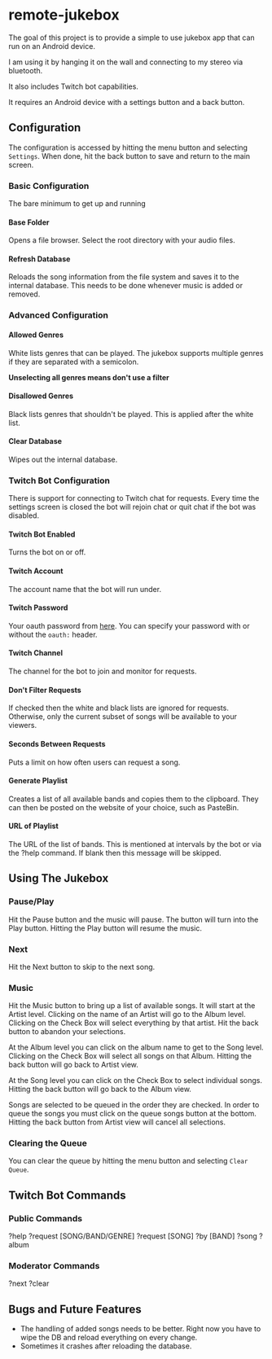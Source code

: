 # remote-jukebox

The goal of this project is to provide a simple to use jukebox app that can run on an
Android device.

I am using it by hanging it on the wall and connecting to my stereo via bluetooth.

It also includes Twitch bot capabilities.

It requires an Android device with a settings button and a back button.

## Configuration

The configuration is accessed by hitting the menu button and selecting `Settings`. When
done, hit the back button to save and return to the main screen.

### Basic Configuration

The bare minimum to get up and running

#### Base Folder

Opens a file browser. Select the root directory with your audio files.

#### Refresh Database

Reloads the song information from the file system and saves it to the internal database.
This needs to be done whenever music is added or removed.

### Advanced Configuration

#### Allowed Genres

White lists genres that can be played. The jukebox supports multiple genres if they are
separated with a semicolon.

**Unselecting all genres means don't use a filter**

#### Disallowed Genres

Black lists genres that shouldn't be played. This is applied after the white list.

#### Clear Database

Wipes out the internal database.

### Twitch Bot Configuration

There is support for connecting to Twitch chat for requests. Every time the settings
screen is closed the bot will rejoin chat or quit chat if the bot was disabled.

#### Twitch Bot Enabled

Turns the bot on or off.

#### Twitch Account

The account name that the bot will run under.

#### Twitch Password

Your oauth password from [here](http://twitchapps.com/tmi). You can specify your password
with or without the `oauth:` header.

#### Twitch Channel

The channel for the bot to join and monitor for requests.

#### Don't Filter Requests

If checked then the white and black lists are ignored for requests. Otherwise, only the
current subset of songs will be available to your viewers.

#### Seconds Between Requests

Puts a limit on how often users can request a song.

#### Generate Playlist

Creates a list of all available bands and copies them to the clipboard. They can then be
posted on the website of your choice, such as PasteBin.

#### URL of Playlist

The URL of the list of bands. This is mentioned at intervals by the bot or via the ?help
command. If blank then this message will be skipped.

## Using The Jukebox

### Pause/Play

Hit the Pause button and the music will pause. The button will turn into the Play button.
Hitting the Play button will resume the music.

### Next

Hit the Next button to skip to the next song.

### Music

Hit the Music button to bring up a list of available songs. It will start at the Artist
level. Clicking on the name of an Artist will go to the Album level. Clicking on the Check
Box will select everything by that artist. Hit the back button to abandon your selections.

At the Album level you can click on the album name to get to the Song level. Clicking on
the Check Box will select all songs on that Album. Hitting the back button will go back to
Artist view.

At the Song level you can click on the Check Box to select individual songs. Hitting the
back button will go back to the Album view.

Songs are selected to be queued in the order they are checked. In order to queue the songs
you must click on the queue songs button at the bottom. Hitting the back button from
Artist view will cancel all selections.

### Clearing the Queue

You can clear the queue by hitting the menu button and selecting `Clear Queue`.

## Twitch Bot Commands

### Public Commands

?help
?request [SONG/BAND/GENRE]
?request [SONG] ?by [BAND]
?song
?album

### Moderator Commands

?next
?clear

## Bugs and Future Features

* The handling of added songs needs to be better. Right now you have to wipe the DB and reload everything on every change.
* Sometimes it crashes after reloading the database.


